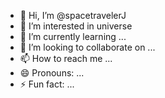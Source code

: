 - 👋 Hi, I’m @spacetravelerJ
- 👀 I’m interested in universe
- 🌱 I’m currently learning ...
- 💞️ I’m looking to collaborate on ...
- 📫 How to reach me ...
- 😄 Pronouns: ...
- ⚡ Fun fact: ...

<!---
spacetravelerJ/spacetravelerJ is a ✨ special ✨ repository because its `README.md` (this file) appears on your GitHub profile.
You can click the Preview link to take a look at your changes.
--->
